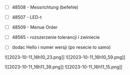 
- [ ] 48508 - Messrichtung (befehle)
- [ ] 48507 - LED-t
- [ ] 48509 - Menue Order
- [ ] 48565 - rozszerzenie tolerancji i zwiniecie
- [ ] dodac Hello i numer wersji (po resecie to samo)


![[2023-10-11_16h10_23.png]]
![[2023-10-11_16h10_59.png]]


![[2023-10-11_16h11_39.png]]
![[2023-10-11_16h11_15.png]]
